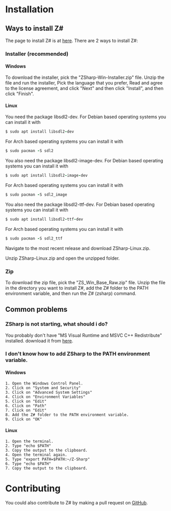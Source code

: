 # Installation

## Ways to install Z#

The page to install Z# is at [here](https://github.com/sam-astro/Z-Sharp/releases).
There are 2 ways to install Z#:

### Installer (recommended)

#### Windows

To download the installer, pick the "ZSharp-Win-Installer.zip" file. Unzip the file and run the installer, Pick the language that you prefer, Read and agree to the license agreement, and click "Next" and then click "Install", and then click "Finish".

#### Linux

You need the package libsdl2-dev.
For Debian based operating systems you can install it with

```ruby
$ sudo apt install libsdl2-dev
```

For Arch based operating systems you can install it with

```ruby
$ sudo pacman -S sdl2
```

You also need the package libsdl2-image-dev.
For Debian based operating systems you can install it with

```ruby
$ sudo apt install libsdl2-image-dev
```

For Arch based operating systems you can install it with

```ruby
$ sudo pacman -S sdl2_image
```

You also need the package libsdl2-ttf-dev.
For Debian based operating systems you can install it with

```ruby
$ sudo apt install libsdl2-ttf-dev
```

For Arch based operating systems you can install it with

```ruby
$ sudo pacman -S sdl2_ttf
```

Navigate to the most recent release and download ZSharp-Linux.zip.

Unzip ZSharp-Linux.zip and open the unzipped folder.

### Zip

To download the zip file, pick the "ZS_Win_Base_Raw.zip" file. Unzip the file in the directory you want to install Z#, add the Z# folder to the PATH environment variable, and then run the Z# (zsharp) command.

## Common problems

### ZSharp is not starting, what should i do?

You probably don't have "MS Visual Runtime and MSVC C++ Redistribute" installed. download it from [here](https://docs.microsoft.com/en-us/cpp/windows/latest-supported-vc-redist?view=msvc-170).

### I don't know how to add ZSharp to the PATH environment variable.

#### Windows

    1. Open the Windows Control Panel.
    2. Click on "System and Security"
    3. Click on "Advanced System Settings"
    4. Click on "Environment Variables"
    5. Click on "Edit"
    6. Click on "Path"
    7. Click on "Edit"
    8. Add the Z# folder to the PATH environment variable.
    9. Click on "OK"

#### Linux

    1. Open the terminal.
    2. Type "echo $PATH"
    3. Copy the output to the clipboard.
    4. Open the terminal again.
    5. Type "export PATH=$PATH:~/Z-Sharp"
    6. Type "echo $PATH"
    7. Copy the output to the clipboard.


# Contributing

You could also contribute to Z# by making a pull request on [GitHub](https://github.com/sam-astro/Z-Sharp/).
